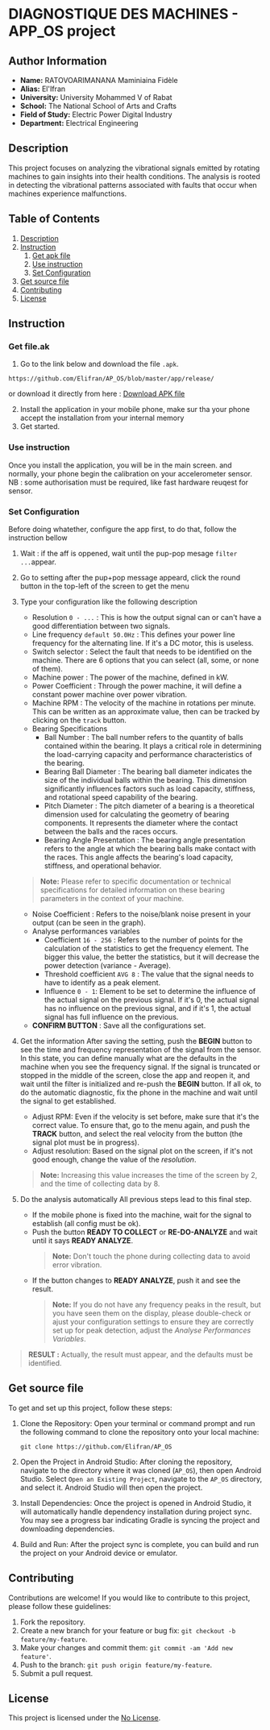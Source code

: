 # DIAGNOSTIQUE DES MACHINES - APP_OS project
## Author Information

- **Name:** RATOVOARIMANANA Maminiaina Fidèle
- **Alias:** El'Ifran
- **University:** University Mohammed V of Rabat
- **School:** The National School of Arts and Crafts
- **Field of Study:** Electric Power Digital Industry
- **Department:** Electrical Engineering

    
## Description <a name="Description"></a>

This project focuses on analyzing the vibrational signals emitted by rotating machines to gain insights into their health conditions. 
The analysis is rooted in detecting the vibrational patterns associated with faults that occur when machines experience malfunctions.

## Table of Contents

1. [Description](#Description)
2. [Instruction](#Instruction)
    1. [Get apk file](#GetApk)
    2. [Use instruction](#UseApk)
    3. [Set Configuration](#SetCong)
3. [Get source file](#GetSource)
4. [Contributing](#Contributing)
5. [License](#License)

## Instruction <a name="Instruction"></a>

### Get file.ak <a name="GetApk"></a>
1. Go to the link below and download the file `.apk`.

```
https://github.com/Elifran/AP_OS/blob/master/app/release/
```

or download it directly from here : [Download APK file](https://github.com/Elifran/AP_OS/raw/master/app/release/app-release.apk)

2. Install the application in your mobile phone, make sur tha your phone accept the installation from your internal memory
3. Get started.

### Use instruction <a name="UseApk"></a>
Once you install the application, you will be in the main screen. and normally, your phone begin the calibration on your accelerometer sensor.
NB : some authorisation must be required, like fast hardware reuqest for sensor.

### Set Configuration <a name="SetCong"></a>
Before doing whatether, configure the app first, to do that, follow the instruction bellow
1. Wait :
   if the aff is oppened, wait until the pup-pop mesage `filter ...`appear.
2. Go to setting
   after the pup+pop message appeard, click the round button in the top-left of the screen to get the menu

3. Type your configuration like the following description

    - Resolution `0 - ...` : This is how the output signal can or can't have a good differentiation between two signals.
    - Line frequency `default 50.0Hz` : This defines your power line frequency for the alternating line. If it's a DC motor, this is useless.
    - Switch selector : Select the fault that needs to be identified on the machine. There are 6 options that you can select (all, some, or none of them).
    - Machine power : The power of the machine, defined in kW.
    - Power Coefficient : Through the power machine, it will define a constant power machine over power vibration.
    - Machine RPM : The velocity of the machine in rotations per minute. This can be written as an approximate value, then can be tracked by clicking on the `track` button.
    - Bearing Specifications
      - Ball Number : The ball number refers to the quantity of balls contained within the bearing. It plays a critical role in determining the load-carrying capacity and performance characteristics of the bearing.
      - Bearing Ball Diameter : The bearing ball diameter indicates the size of the individual balls within the bearing. This dimension significantly influences factors such as load capacity, stiffness, and rotational speed capability of the bearing.
      - Pitch Diameter : The pitch diameter of a bearing is a theoretical dimension used for calculating the geometry of bearing components. It represents the diameter where the contact between the balls and the races occurs.
      - Bearing Angle Presentation : The bearing angle presentation refers to the angle at which the bearing balls make contact with the races. This angle affects the bearing's load capacity, stiffness, and operational behavior.
    > **Note:** Please refer to specific documentation or technical specifications for detailed information on these bearing parameters in the context of your machine.
    - Noise Coefficient : Refers to the noise/blank noise present in your output (can be seen in the graph).
    - Analyse performances variables
      - Coefficient `16 - 256` : Refers to the number of points for the calculation of the statistics to get the frequency element. The bigger this value, the better the statistics, but it will decrease the power detection (variance - Average).
      - Threshold coefficient `AVG 8` : The value that the signal needs to have to identify as a peak element.
      - Influence `0 - 1`: Element to be set to determine the influence of the actual signal on the previous signal. If it's 0, the actual signal has no influence on the previous signal, and if it's 1, the actual signal has full influence on the previous.
    - **CONFIRM BUTTON** : Save all the configurations set.

4. Get the information
   After saving the setting, push the **BEGIN** button to see the time and frequency representation of the signal from the sensor. In this state, you can define manually what are the defaults in the machine when you see the frequency signal. If the signal is truncated or stopped in the middle of the screen, close the app and reopen it, and wait until the filter is initialized and re-push the **BEGIN** button.
   If all ok, to do the automatic diagnostic, fix the phone in the machine and wait until the signal to get established.
   - Adjust RPM: Even if the velocity is set before, make sure that it's the correct value. To ensure that, go to the menu again, and push the **TRACK** button, and select the real velocity from the button (the signal plot must be in progress).
   - Adjust resolution: Based on the signal plot on the screen, if it's not good enough, change the value of the *resolution*.
   > **Note:** Increasing this value increases the time of the screen by 2, and the time of collecting data by 8.

5. Do the analysis automatically
   All previous steps lead to this final step.
   - If the mobile phone is fixed into the machine, wait for the signal to establish (all config must be ok).
   - Push the button **READY TO COLLECT** or **RE-DO-ANALYZE** and wait until it says **READY ANALYZE**.
     > **Note:** Don't touch the phone during collecting data to avoid error vibration.
   - If the button changes to **READY ANALYZE**, push it and see the result.
     > **Note:** If you do not have any frequency peaks in the result, but you have seen them on the display, please double-check or ajust your configuration settings to ensure they are correctly set up for peak detection, adjust the *Analyse Performances Variables*.
> **RESULT :** Actually, the result must appear, and the defaults must be identified.

   
## Get source file <a name="GetSource"></a>

To get and set up this project, follow these steps:

1. Clone the Repository: Open your terminal or command prompt and run the following command to clone the repository onto your local machine:

    ```
    git clone https://github.com/Elifran/AP_OS
    ```

2. Open the Project in Android Studio: After cloning the repository, navigate to the directory where it was cloned (`AP_OS`), then open Android Studio. Select `Open an Existing Project`, navigate to the `AP_OS` directory, and select it. Android Studio will then open the project.

3. Install Dependencies: Once the project is opened in Android Studio, it will automatically handle dependency installation during project sync. You may see a progress bar indicating Gradle is syncing the project and downloading dependencies. 

4. Build and Run: After the project sync is complete, you can build and run the project on your Android device or emulator.

## Contributing <a name="Contributing"></a>

Contributions are welcome! If you would like to contribute to this project, please follow these guidelines:

1. Fork the repository.
2. Create a new branch for your feature or bug fix: `git checkout -b feature/my-feature`.
3. Make your changes and commit them: `git commit -am 'Add new feature'`.
4. Push to the branch: `git push origin feature/my-feature`.
5. Submit a pull request.

## License <a name="License"></a>

This project is licensed under the [No License](LICENSE).
